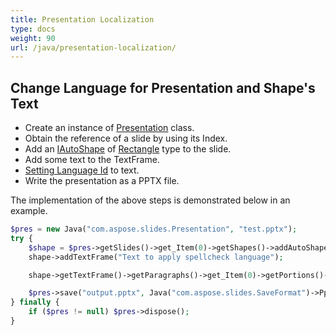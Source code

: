 ```yaml
---
title: Presentation Localization
type: docs
weight: 90
url: /java/presentation-localization/
---
```


## **Change Language for Presentation and Shape's Text**
- Create an instance of [Presentation](https://apireference.aspose.com/slides/java/com.aspose.slides/Presentation) class.
- Obtain the reference of a slide by using its Index.
- Add an [IAutoShape](https://apireference.aspose.com/slides/java/com.aspose.slides/IAutoShape) of [Rectangle](https://apireference.aspose.com/slides/java/com.aspose.slides/ShapeType#Rectangle) type to the slide.
- Add some text to the TextFrame.
- [Setting Language Id](https://apireference.aspose.com/slides/java/com.aspose.slides/IBasePortionFormat#setLanguageId-java.lang.String-) to text.
- Write the presentation as a PPTX file.

The implementation of the above steps is demonstrated below in an example.

```php
$pres = new Java("com.aspose.slides.Presentation", "test.pptx");
try {
    $shape = $pres->getSlides()->get_Item(0)->getShapes()->addAutoShape(Java("com.aspose.slides.ShapeType")->Rectangle, 50, 50, 200, 50);
    shape->addTextFrame("Text to apply spellcheck language");

    shape->getTextFrame()->getParagraphs()->get_Item(0)->getPortions()->get_Item(0)->getPortionFormat()->setLanguageId("en-EN");

    $pres->save("output.pptx", Java("com.aspose.slides.SaveFormat")->Pptx);
} finally {
    if ($pres != null) $pres->dispose();
}
```


